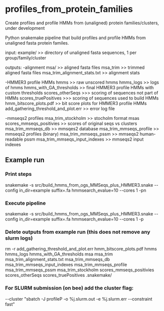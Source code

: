 # profiles_from_protein_families
Create profiles and profile HMMs from (unaligned) protein families/clusters, under development

Python snakemake pipeline that build profiles and profile HMMs from unaligned fasta protein familes.

input:
example/ >> directory of unaligned fasta sequences, 1 per group/family/cluster

outputs:
-alignment
msa/ >> aligned fasta files
msa_trim >> trimmed aligned fasta files
msa_trim_alignment_stats.txt >> alignment stats

-HMMER3 profile HMMs
hmms >> raw unscored hmms
hmms_logs >> logs of hmms
hmms_with_GA_thresholds >> final HMMER3 profile HMMs with custom thresholds
scores_otherSeqs >>> scoring of sequences not part of HMMs
scores_truePositives >>> scoring of sequences used to build HMMs
hmm_bitscore_plots.pdf >> bit score plots for HMMER3 profile HMMs
add_gathering_threshold_and_plot.err >> error log file

-mmseqs2 profiles
msa_trim_stockholm >> stocholm format msas
scores_mmseqs_positivies >> scores of original seqs vs clusters 
msa_trim_mmseqs_db >> mmsqes2 database
msa_trim_mmseqs_profile >> mmseqs2 profiles (binary)
msa_trim_mmseqs_pssm >> mmseqs2 human-readable pssm
msa_trim_mmseqs_input_indexes >> mmseqs2 input indexes

## Example run
### Print steps
snakemake -s src/build_hmms_from_ogs_MMSeqs_plus_HMMER3.snake --config in_dir=example suffix=.fa hmmsearch_evalue=10 --cores 1 -pn

### Execute pipeline
snakemake -s src/build_hmms_from_ogs_MMSeqs_plus_HMMER3.snake --config in_dir=example suffix=.fa hmmsearch_evalue=10 --cores 1 -p

### Delete outputs from example run (this does not remove any slurm logs)
rm -r add_gathering_threshold_and_plot.err hmm_bitscore_plots.pdf hmms hmms_logs hmms_with_GA_thresholds msa msa_trim msa_trim_alignment_stats.txt msa_trim_mmseqs_db msa_trim_mmseqs_input_indexes msa_trim_mmseqs_profile msa_trim_mmseqs_pssm msa_trim_stockholm scores_mmseqs_positivies scores_otherSeqs scores_truePositives .snakemake/

### For SLURM submission (on bee) add the cluster flag:
--cluster "sbatch -J profileP -o %j.slurm.out -e %j.slurm.err --constraint fast"
